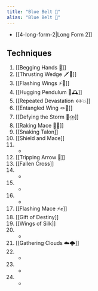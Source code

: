 ```yaml
---
title: "Blue Belt 🔵"
alias: "Blue Belt 🔵"
---
```

- [[4-long-form-2|Long Form 2]]
## Techniques
1. [[Begging Hands 🤲]]
2. [[Thrusting Wedge 🗡️🔼]]
3. [[Flashing Wings ⚡🪽]]
4. [[Hugging Pendulum 🤗🕰️]]
5. [[Repeated Devastation ↔️💥]]
6. [[Entangled Wing 🪢🪽]]
7. [[Defying the Storm 🚧⛈️]]
8. [[Raking Mace 🧹✊]]
9. [[Snaking Talon]]
10. [[Shield and Mace]]
11. -
12. [[Tripping Arrow 🏹]]
13. [[Fallen Cross]]
14. -
15. -
16. -
17. [[Flashing Mace ⚡✊]]
18. [[Gift of Destiny]]
19. [[Wings of Silk]]
20. -
21. [[Gathering Clouds ☁️🌩️]]
22. -
23. -
24. -
